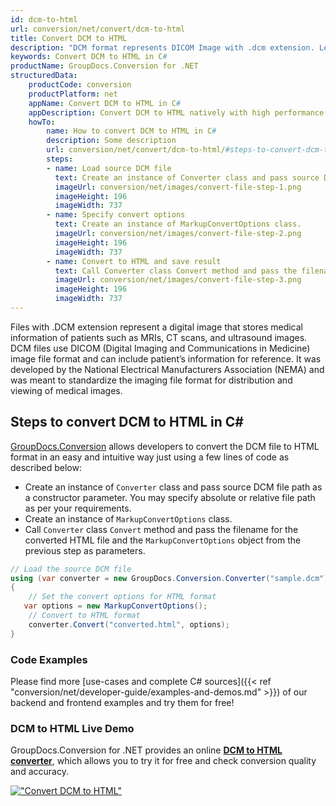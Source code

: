 ```yaml
---
id: dcm-to-html
url: conversion/net/convert/dcm-to-html
title: Convert DCM to HTML
description: "DCM format represents DICOM Image with .dcm extension. Learn how to convert DCM to HTML file programmatically in C# language using GroupDocs.Conversion for .NET library."
keywords: Convert DCM to HTML in C#
productName: GroupDocs.Conversion for .NET
structuredData:
    productCode: conversion
    productPlatform: net
    appName: Convert DCM to HTML in C#
    appDescription: Convert DCM to HTML natively with high performance using C# language and server side GroupDocs.Conversion for .NET APIs, without the use of any software like Microsoft or Open Office.
    howTo:
        name: How to convert DCM to HTML in C# 
        description: Some description
        url: conversion/net/convert/dcm-to-html/#steps-to-convert-dcm-to-html-in-c
        steps:
        - name: Load source DCM file 
          text: Create an instance of Converter class and pass source DCM file path as a constructor parameter. You may specify absolute or relative file path as per your requirements. 
          imageUrl: conversion/net/images/convert-file-step-1.png
          imageHeight: 196
          imageWidth: 737
        - name: Specify convert options 
          text: Create an instance of MarkupConvertOptions class.
          imageUrl: conversion/net/images/convert-file-step-2.png
          imageHeight: 196
          imageWidth: 737
        - name: Convert to HTML and save result 
          text: Call Converter class Convert method and pass the filename for the converted HTML file and the MarkupConvertOptions object from the previous step as parameters.
          imageUrl: conversion/net/images/convert-file-step-3.png
          imageHeight: 196
          imageWidth: 737
---
```


Files with .DCM extension represent a digital image that stores medical information of patients such as MRIs, CT scans, and ultrasound images. DCM files use DICOM (Digital Imaging and Communications in Medicine) image file format and can include patient’s information for reference. It was developed by the National Electrical Manufacturers Association (NEMA) and was meant to standardize the imaging file format for distribution and viewing of medical images.

## Steps to convert DCM to HTML in C#

[GroupDocs.Conversion](https://products.groupdocs.com/conversion/net) allows developers to convert the DCM file to HTML format in an easy and intuitive way just using a few lines of code as described below:

* Create an instance of `Converter` class and pass source DCM file path as a constructor parameter. You may specify absolute or relative file path as per your requirements. 
* Create an instance of `MarkupConvertOptions` class.
* Call `Converter` class `Convert` method and pass the filename for the converted HTML file and the `MarkupConvertOptions` object from the previous step as parameters.

```csharp
// Load the source DCM file
using (var converter = new GroupDocs.Conversion.Converter("sample.dcm"))
{
    // Set the convert options for HTML format
   var options = new MarkupConvertOptions();
    // Convert to HTML format
    converter.Convert("converted.html", options);
}
```

### Code Examples

Please find more [use-cases and complete C# sources]({{< ref "conversion/net/developer-guide/examples-and-demos.md" >}}) of our backend and frontend examples and try them for free!

### DCM to HTML Live Demo

GroupDocs.Conversion for .NET provides an online [**DCM to HTML converter**](https://products.groupdocs.app/conversion/dcm-to-html), which allows you to try it for free and check conversion quality and accuracy.

[!["Convert DCM to HTML"](conversion/net/images/convert-to-html/convert-dcm-to-html.png)](https://products.groupdocs.app/conversion/dcm-to-html)